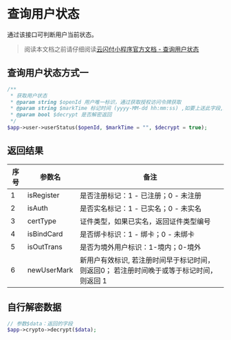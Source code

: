 # 查询用户状态

通过该接口可判断用户当前状态。

> 阅读本文档之前请仔细阅读[云闪付小程序官方文档 - 查询用户状态](https://opentools.95516.com/applet/#/docs/develop/api-backend?id=_02040305)

## 查询用户状态方式一

```php
/**
 * 获取用户状态
 * @param string $openId 用户唯一标识，通过获取授权访问令牌获取
 * @param string $markTime 标记时间 (yyyy-MM-dd hh:mm:ss) ,如要上送此字段,必须按照规定格式
 * @param bool $decrypt 是否解密返回
 */
$app->user->userStatus($openId, $markTime = "", $decrypt = true);

```

## 返回结果

| 序号 | 参数名      | 备注                                                         |
| ---- | ----------- | ------------------------------------------------------------ |
| 1    | isRegister  | 是否注册标记：1 - 已注册；0 - 未注册                         |
| 2    | isAuth      | 是否实名标记：1 - 已实名；0 - 未实名                         |
| 3    | certType    | 证件类型，如果已实名，返回证件类型编号                       |
| 4    | isBindCard  | 是否绑卡标识：1 - 绑卡；0 - 未绑卡                           |
| 5    | isOutTrans  | 是否为境外用户标识：1-境内；0-境外                           |
| 6    | newUserMark | 新用户有效标识, 若注册时间早于标记时间，则返回0； 若注册时间晚于或等于标记时间，则返回 1 |

## 自行解密数据

```php
// 参数$data：返回的字段
$app->crypto->decrypt($data);

```

